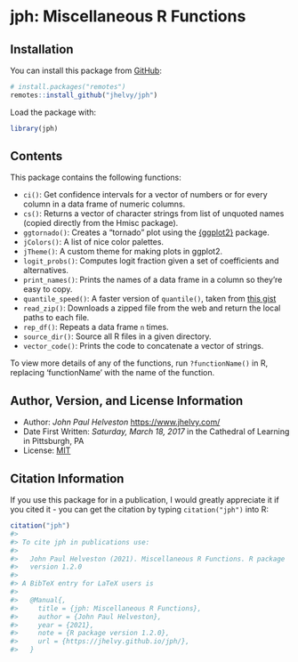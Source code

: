 
<!-- README.md is generated from README.Rmd. Please edit that file -->

# jph: Miscellaneous R Functions

<!-- badges: start -->
<!-- badges: end -->

## Installation

You can install this package from
[GitHub](https://github.com/jhelvy/jph):

``` r
# install.packages("remotes")
remotes::install_github("jhelvy/jph")
```

Load the package with:

``` r
library(jph)
```

## Contents

This package contains the following functions:

-   `ci()`: Get confidence intervals for a vector of numbers or for
    every column in a data frame of numeric columns.
-   `cs()`: Returns a vector of character strings from list of unquoted
    names (copied directly from the Hmisc package).
-   `ggtornado()`: Creates a “tornado” plot using the
    [{ggplot2}](https://ggplot2.tidyverse.org/) package.
-   `jColors()`: A list of nice color palettes.
-   `jTheme()`: A custom theme for making plots in ggplot2.
-   `logit_probs()`: Computes logit fraction given a set of coefficients
    and alternatives.
-   `print_names()`: Prints the names of a data frame in a column so
    they’re easy to copy.
-   `quantile_speed()`: A faster version of `quantile()`, taken from
    [this
    gist](https://gist.github.com/sikli/f1775feb9736073cefee97ec81f6b193)
-   `read_zip()`: Downloads a zipped file from the web and return the
    local paths to each file.
-   `rep_df()`: Repeats a data frame `n` times.
-   `source_dir()`: Source all R files in a given directory.
-   `vector_code()`: Prints the code to concatenate a vector of strings.

To view more details of any of the functions, run `?functionName()` in
R, replacing ‘functionName’ with the name of the function.

## Author, Version, and License Information

-   Author: *John Paul Helveston* <https://www.jhelvy.com/>
-   Date First Written: *Saturday, March 18, 2017* in the Cathedral of
    Learning in Pittsburgh, PA
-   License: [MIT](https://github.com/jhelvy/jph/blob/master/LICENSE.md)

## Citation Information

If you use this package for in a publication, I would greatly appreciate
it if you cited it - you can get the citation by typing
`citation("jph")` into R:

``` r
citation("jph")
#> 
#> To cite jph in publications use:
#> 
#>   John Paul Helveston (2021). Miscellaneous R Functions. R package
#>   version 1.2.0
#> 
#> A BibTeX entry for LaTeX users is
#> 
#>   @Manual{,
#>     title = {jph: Miscellaneous R Functions},
#>     author = {John Paul Helveston},
#>     year = {2021},
#>     note = {R package version 1.2.0},
#>     url = {https://jhelvy.github.io/jph/},
#>   }
```
